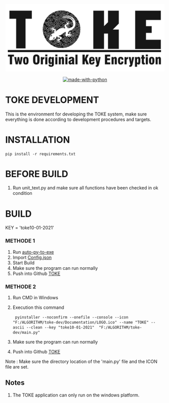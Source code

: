 !["Two Original Key Encryption"](./Documentation/LOGO%20PANJANG%20WITH%20BG.png "Two Original Key Encryption")
<p align="center"> 
    <a href="https://www.python.org/"><img alt="made-with-python" src="http://ForTheBadge.com/images/badges/made-with-python.svg"></a>
</p>

# TOKE DEVELOPMENT 
This is the environment for developing the TOKE system, make sure everything is done according to development procedures and targets.

# INSTALLATION

    pip install -r requirements.txt

# BEFORE BUILD
1. Run unit_text.py and make sure all functions have been checked in ok condition
    
# BUILD

KEY = 'toke10-01-2021'

### METHODE 1
1. Run [auto-py-to-exe](https://github.com/brentvollebregt/auto-py-to-exe)
2. Import [Config.json](https://github.com/rahmatagungj/toke-dev/blob/main/config.json)
3. Start Build
4. Make sure the program can run normally
5. Push into Github [TOKE](https://github.com/rahmatagungj/toke)

### METHODE 2
1. Run CMD in Windows 
2. Execution this command

		pyinstaller --noconfirm --onefile --console --icon "F:/ALGORITHM/toke-dev/Documentation/LOGO.ico" --name "TOKE" --ascii --clean --key "toke10-01-2021"  "F:/ALGORITHM/toke-dev/main.py"

3. Make sure the program can run normally
4. Push into Github [TOKE](https://github.com/rahmatagungj/toke)

Note : Make sure the directory location of the 'main.py' file and the ICON file are set.

## Notes
1. The TOKE application can only run on the windows platform.
